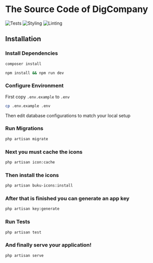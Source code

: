 # The Source Code of DigCompany

![Tests](https://github.com/digcompany/digcompany/actions/workflows/test.yml/badge.svg)
![Styling](https://github.com/digcompany/digcompany/actions/workflows/code-formatting.yml/badge.svg)
![Linting](https://github.com/digcompany/digcompany/actions/workflows/phplint.yml/badge.svg)

## Installation

### Install Dependencies

```bash
composer install
```

```bash
npm install && npm run dev
```

### Configure Environment

First copy `.env.example` to `.env`

```bash
cp .env.example .env
```

Then edit database configurations to match your local setup

### Run Migrations

```bash
php artisan migrate
```

### Next you must cache the icons

```bash
php artisan icon:cache
```

### Then install the icons

```bash
php artisan buku-icons:install
```

### After that is finished you can generate an app key

```bash
php artisan key:generate
```

### Run Tests

```bash
php artisan test
```

### And finally serve your application!

```bash
php artisan serve
```
